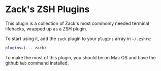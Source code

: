 # Zack's ZSH Plugins

This plugin is a collection of Zack's most commonly needed terminal lifehacks, wrapped up as a ZSH plugin.

To start using it, add the `zack` plugin to your `plugins` array in `~/.zshrc`:

```zsh
plugins=(... zack)
```

To make the most of this plugin, you should be on Mac OS and have the github `hub` command installed.
